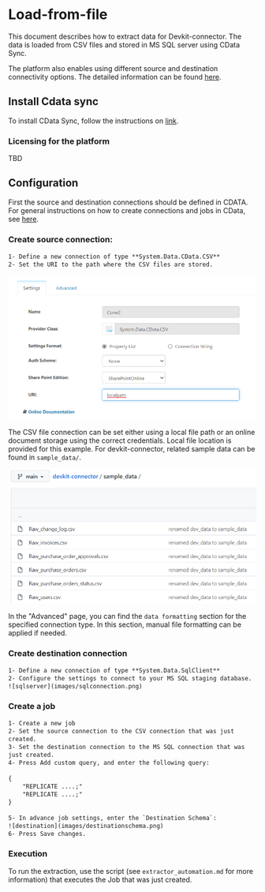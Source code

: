 # Load-from-file

This document describes how to extract data for Devkit-connector. The data is loaded from CSV files and stored in MS SQL server using CData Sync.

The platform also enables using different source and destination connectivity options. The detailed information can be found [here](https://cdn.cdata.com/help/ASG/sync/Connections.html).

## Install Cdata sync

To install CData Sync, follow the instructions on [link](https://www.cdata.com/sync/download/).

### Licensing for the platform

TBD

## Configuration

First the source and destination connections should be defined in CDATA. For general instructions on how to create connections and jobs in CData, see [here](https://cdn.cdata.com/help/ASG/sync/Configuring-Jobs.html).

### Create source connection:

    1- Define a new connection of type **System.Data.CData.CSV**
    2- Set the URI to the path where the CSV files are stored.

![csvpath](images/csvfile.png)

The CSV file connection can be set either using a local file path or an online document storage using the correct credentials. Local file location is provided for this example. For devkit-connector, related sample data can be found in `sample_data/`.

![location](images/csvlocation.png)

In the "Advanced" page, you can find the `data formatting` section for the specified connection type. In this section, manual file formatting can be applied if needed.

### Create destination connection

    1- Define a new connection of type **System.Data.SqlClient**
    2- Configure the settings to connect to your MS SQL staging database.
    ![sqlserver](images/sqlconnection.png)

### Create a job

    1- Create a new job
    2- Set the source connection to the CSV connection that was just created.
    3- Set the destination connection to the MS SQL connection that was just created.
    4- Press Add custom query, and enter the following query:

    {
        "REPLICATE ....;"
        "REPLICATE ....;"
    }

    5- In advance job settings, enter the `Destination Schema`:
    ![destination](images/destinationschema.png)
    6- Press Save changes.

### Execution

To run the extraction, use the script (see `extractor_automation.md` for more information) that executes the Job that was just created.
